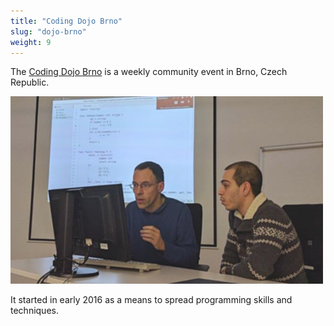 ```yaml
---
title: "Coding Dojo Brno"
slug: "dojo-brno"
weight: 9
---
```


The [Coding Dojo Brno](https://dojo-brno.github.io) is a weekly community event
in Brno, Czech Republic.

![Coding Dojo Brno](images/dojobrno.jpg)

It started in early 2016 as a means to spread programming skills and
techniques.
